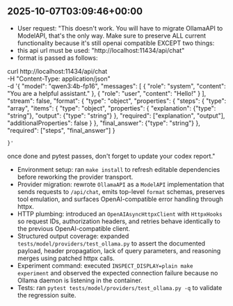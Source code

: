 ## 2025-10-07T03:09:46+00:00

- User request: "This doesn't work. You will have to migrate OllamaAPI to ModelAPI, that's the only way. Make sure to preserve ALL current functionality because it's still openai compatible EXCEPT two things:
- this api url must be used: \"http://localhost:11434/api/chat\"
- format is passed as follows:

curl http://localhost:11434/api/chat \
    -H \"Content-Type: application/json\" \
    -d '{
        "model": "qwen3:4b-fp16",
        "messages": [
            {
                "role": "system",
                "content": "You are a helpful assistant."
            },
            {
                "role": "user",
                "content": "Hello!"
            }
        ],
        "stream": false,
            "format": {
                "type": "object",
                "properties": {
                    "steps": {
                        "type": "array",
                        "items": {
                            "type": "object",
                            "properties": {
                                "explanation": {"type": "string"},
                                "output": {"type": "string"}
                            },
                            "required": ["explanation", "output"],
                            "additionalProperties": false
                        }
                    },
                    "final_answer": {"type": "string"}
                },
                "required": ["steps", "final_answer"]
            }

    }'

once done and pytest passes, don't forget to update your codex report."
- Environment setup: ran `make install` to refresh editable dependencies before reworking the provider transport.
- Provider migration: rewrote `OllamaAPI` as a `ModelAPI` implementation that sends requests to `/api/chat`, emits top-level `format` schemas, preserves tool emulation, and surfaces OpenAI-compatible error handling through httpx.
- HTTP plumbing: introduced an `OpenAIAsyncHttpxClient` with `HttpxHooks` so request IDs, authorization headers, and retries behave identically to the previous OpenAI-compatible client.
- Structured output coverage: expanded `tests/model/providers/test_ollama.py` to assert the documented payload, header propagation, lack of query parameters, and reasoning merges using patched httpx calls.
- Experiment command: executed `INSPECT_DISPLAY=plain make experiment` and observed the expected connection failure because no Ollama daemon is listening in the container.
- Tests: ran `pytest tests/model/providers/test_ollama.py -q` to validate the regression suite.
